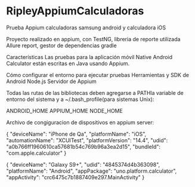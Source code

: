 # RipleyAppiumCalculadoras
Prueba Appium calculadoras samsung android y calculadora iOS

Proyecto realizado en appium, con TestNG, libreria de reporte utilizada Allure report, gestor de dependencias gradle

Características 
Las pruebas para la aplicación móvil Native Android Calculator están escritas en Java usando Appium.


Cómo configurar el entorno para ejecutar pruebas
Herramientas y SDK de Android 
Node.js 
Servidor de Appium

Todas las rutas de las bibliotecas deben agregarse a PATHla variable de entorno del sistema y a ~/.bash_profile(para sistemas Unix):

ANDROID_HOME
APPIUM_HOME
NODE_HOME

Archivo de congiguracion de dispositivos en appium server:

{
  "deviceName": "iPhone de Qa",
  "platformName": "iOS",
  "automationName": "XCUITest",
  "platformVersion": "14.4",
  "udid": "a0b766ff1960610ca57681b54c769b96a3ea2d15",
  "bundleId": "com.apple.calculator"
}


{
  "deviceName": "Galaxy S9+",
  "udid": "4845374d4b363098",
  "platformName": "Android",
  "appPackage": "uno.platform.calculator",
  "appActivity": "crc6475c7b1887409e297.MainActivity"
}
